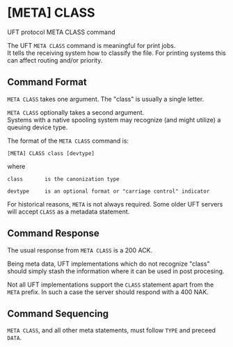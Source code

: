 # [META] CLASS

UFT protocol META CLASS command

The UFT `META CLASS` command is meaningful for print jobs. <br/>
It tells the receiving system how to classify the file.
For printing systems this can affect routing and/or priority.

## Command Format

`META CLASS` takes one argument.
The "class" is usually a single letter.

`META CLASS` optionally takes a second argument. <br/>
Systems with a native spooling system may recognize (and might utilize)
a queuing device type.

The format of the `META CLASS` command is:

    [META] CLASS class [devtype]

where

    class       is the canonization type

    devtype     is an optional format or "carriage control" indicator

For historical reasons, `META` is not always required.
Some older UFT servers will accept `CLASS` as a metadata statement.

## Command Response

The usual response from `META CLASS` is a 200 ACK.

Being meta data, UFT implementations which do not recognize "class"
should simply stash the information where it can be used in post procesing.

Not all UFT implementations support the `CLASS` statement apart from the
`META` prefix. In such a case the server should respond with a 400 NAK.

## Command Sequencing

`META CLASS`, and all other meta statements, must follow `TYPE`
and preceed `DATA`.


